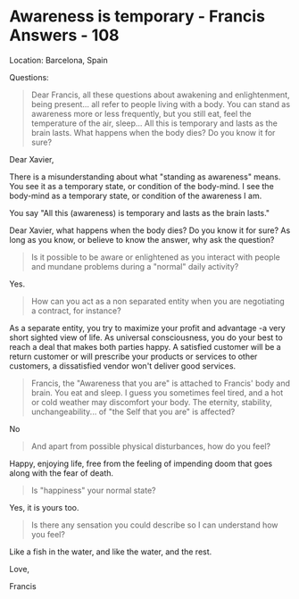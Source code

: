 # Awareness is temporary - Francis Answers - 108

Location: Barcelona, Spain

Questions: 

>Dear Francis, all these questions about awakening and enlightenment, being present... all refer to people living with a body. You can stand as awareness more or less frequently, but you still eat, feel the temperature of the air, sleep... All this is temporary and lasts as the brain lasts. What happens when the body dies? Do you know it for sure?

Dear Xavier,

There is a misunderstanding about what "standing as awareness" means. You see it as a temporary state, or condition of the body-mind. I see the body-mind as a temporary state, or condition of the awareness I am.

You say "All this (awareness) is temporary and lasts as the brain lasts."

Dear Xavier, what happens when the body dies? Do you know it for sure? As long as you know, or believe to know the answer, why ask the question?

>Is it possible to be aware or enlightened as you interact with people and mundane problems during a "normal" daily activity?

Yes.

>How can you act as a non separated entity when you are negotiating a contract, for instance?

As a separate entity, you try to maximize your profit and advantage -a very short sighted view of life. As universal consciousness, you do your best to reach a deal that makes both parties happy. A satisfied customer will be a return customer or will prescribe your products or services to other customers, a dissatisfied vendor won't deliver good services.

>Francis, the "Awareness that you are" is attached to Francis' body and brain. You eat and sleep. I guess you sometimes feel tired, and a hot or cold weather may discomfort your body. The eternity, stability, unchangeability... of "the Self that you are" is affected?

No

>And apart from possible physical disturbances, how do you feel?

Happy, enjoying life, free from the feeling of impending doom that goes along with the fear of death.

>Is "happiness" your normal state?

Yes, it is yours too.

>Is there any sensation you could describe so I can understand how you feel?

Like a fish in the water, and like the water, and the rest.

Love,

Francis

